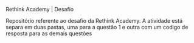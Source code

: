 
Rethink Academy | Desafio

Repositório referente ao desafio da Rethink Academy. A atividade está separa em duas pastas, uma para a questão 1 e outra com um codigo de resposta para as demais questões
